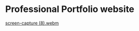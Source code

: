 # Professional Portfolio website

[screen-capture (8).webm](https://user-images.githubusercontent.com/101650106/180788783-3ef4b52e-ef10-4d5f-882b-7d479dfd0a44.webm)
